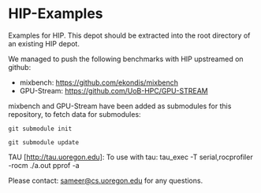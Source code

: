 # HIP-Examples
Examples for HIP.
This depot should be extracted into the root directory of an existing HIP depot.

We managed to push the following benchmarks with HIP upstreamed on github:

* mixbench: https://github.com/ekondis/mixbench
* GPU-Stream: https://github.com/UoB-HPC/GPU-STREAM

mixbench and GPU-Stream have been added as submodules for this repository, to fetch data for submodules:

    git submodule init

    git submodule update


TAU [http://tau.uoregon.edu]:
	To use with tau:
tau_exec -T serial,rocprofiler -rocm ./a.out
pprof -a

Please contact: sameer@cs.uoregon.edu for any questions. 
